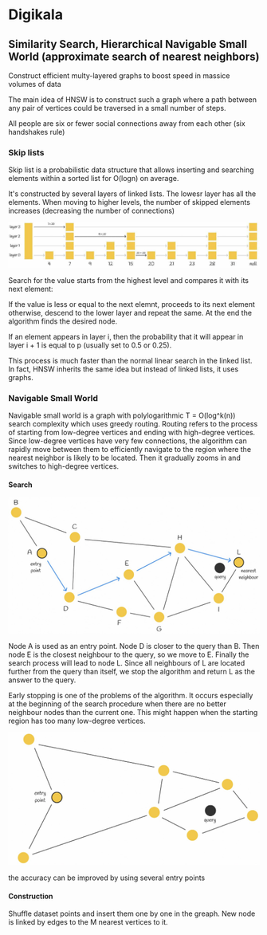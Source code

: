 # Digikala
## Similarity Search, Hierarchical Navigable Small World (approximate search of nearest neighbors)

Construct efficient multy-layered graphs to boost speed in massice volumes of data

The main idea of HNSW is to construct such a graph where a path between any pair of vertices could be traversed in a small number of steps.

All people are six or fewer social connections away from each other (six handshakes rule)

### Skip lists
Skip list is a probabilistic data structure that allows inserting and searching elements within a sorted list for O(logn) on average.

It's constructed by several layers of linked lists. The lowesr layer has all the elements. When moving to higher levels, the number of skipped elements increases (decreasing the number of connections)

![images/skip-list.jpg](images/skip_list.jpg)

Search for the value starts from the highest level and compares it with its next element:

If the value is less or equal to the next elemnt, proceeds to its next element otherwise, descend to the lower layer and repeat the same. At the end the algorithm finds the desired node.

If an element appears in layer i, then the probability that it will appear in layer i + 1 is equal to p (usually set to 0.5 or 0.25). 

This process is much faster than the normal linear search in the linked list. In fact, HNSW inherits the same idea but instead of linked lists, it uses graphs.

### Navigable Small World
Navigable small world is a graph with polylogarithmic T = O(log^k(n)) search complexity which uses greedy routing. Routing refers to the process of starting from low-degree vertices and ending with high-degree vertices. Since low-degree vertices have very few connections, the algorithm can rapidly move between them to efficiently navigate to the region where the nearest neighbor is likely to be located. Then it gradually zooms in and switches to high-degree vertices.

#### Search
![images/photo_2024-10-28_15-35-07.jpg](images/photo_2024-10-28_15-35-07.jpg)

Node A is used as an entry point. Node D is closer to the query than B. Then node E is the closest neighbour to the query, so we move to E. Finally the search process will lead to node L. Since all neighbours of L are located further from the query than itself, we stop the algorithm and return L as the answer to the query.

Early stopping is one of the problems of the algorithm. It occurs especially at the beginning of the search procedure when there are no better neighbour nodes than the current one. This might happen when the starting region has too many low-degree vertices.

![images/photo_2024-10-28_15-55-52.jpg](images/photo_2024-10-28_15-55-52.jpg)

the accuracy can be improved by using several entry points

#### Construction
Shuffle dataset points and insert them one by one in the greaph. New node is linked by edges to the M nearest vertices to it.
